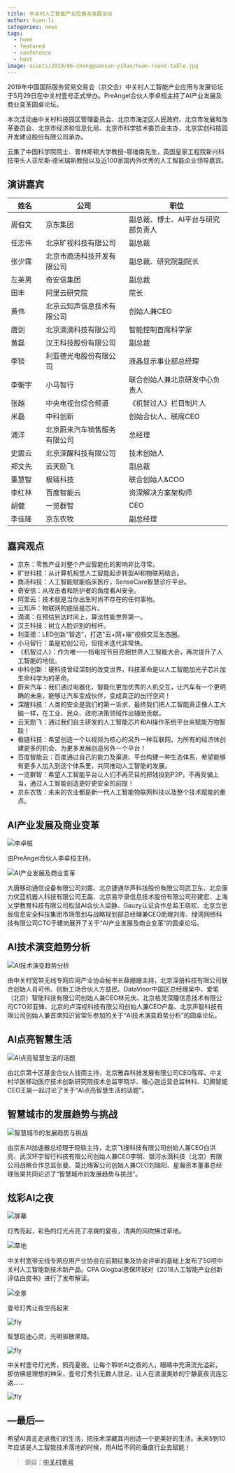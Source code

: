 ```yaml
---
title: 中关村人工智能产业应用与发展论坛
author: huan-li
categories: news
tags:
  - home
  - featured
  - conference
  - host
image: assets/2019/06-zhongguancun-yihao/huan-round-table.jpg
---
```


2019年中国国际服务贸易交易会（京交会）中关村人工智能产业应用与发展论坛于5月29日在中关村壹号正式举办。PreAngel合伙人李卓桓主持了AI产业发展及商业变革圆桌论坛。

本次活动由中关村科技园区管理委员会、北京市海淀区人民政府、北京市发展和改革委员会、北京市经济和信息化局、北京市科学技术委员会主办，北京实创科技园开发建设股份有限公司承办。

云集了中国科学院院士、普林斯顿大学教授-鄂维南先生，英国皇家工程院新兴科技带头人亚尼斯·德米瑞斯教授以及近100家国内外优秀的人工智能企业领导嘉宾。

## 演讲嘉宾

<!-- markdownlint-disable MD033 -->

| 姓名 | 公司 | 职位 |
| --- | --- | --- |
| <nobr>周伯文　</nobr> | 京东集团 | 副总裁、博士、AI平台与研究部负责人 |
| 任志伟 | 北京旷视科技有限公司 | 副总裁 |
| 张少霆 | 北京市商汤科技开发有限公司 |  副总裁、研究院副院长 |
| 左英男 | 奇安信集团 | 副总裁 |
| 田丰 | 阿里云研究院 | 院长 |
| 黄伟 | 北京云知声信息技术有限公司 | 创始人兼CEO |
| 唐剑 | 北京滴滴科技有限公司 | 智能控制首席科学家 |
| 黄磊 | 汉王科技股份有限公司 | 副总裁 |
| 李锬 | 利亚德光电股份有限公司 | 液晶显示事业部总经理 |
| 李衡宇 | 小马智行 | 联合创始人兼北京研发中心负责人 |
| 张越 | 中央电视台综合频道 | 《机智过人》栏目制片人 |
| 米磊 | 中科创新 | 创始合伙人、联席CEO |
| 浦洋 | 北京蔚来汽车销售服务有限公司 | 总经理 |
| 史震云 | 北京深醒科技有限公司 | 技术创始人 |
| 郑文先 | 云天励飞 | 副总裁 |
| 董慧智 | 极链科技 | 联合创始人&COO |
| 李红林 | 百度智能云 | 资深解决方案架构师 |
| 胡健 | 一览群智 | CEO |
| 李佳隆 | 京东农牧 | 副总经理 |

## 嘉宾观点

- 京东：零售产业对整个产业智能化的影响非比寻常。
- 旷世科技：从计算机视觉人工智能起步转型AI和物联网结合。
- 商汤科技：人工智能赋能临床医疗，SenseCare智慧诊疗平台。
- 奇安信：从攻击者和防护者的角度看AI安全。
- 阿里云：技术就是当你出生时尚不存在的任何事物。
- 云知声：物联网的底层是芯片。
- 滴滴：在预估到达时间上，算法性能世界第一。
- 汉王科技：树立人脸识别的标杆。
- 利亚德：LED创新"智造"，打造"云+网+端"视频交互生态圈。
- 小马智行：虽是初创公司，但技术迭代非常快。
- 《机智过人》：作为唯一一档电视节目亮相世界人工智能大会，再次提升了人工智能的地位。
- 中科创新：硬科技曾经深刻的改变世界，科技革命是以人工智能加光子芯片加生命科学为的革命。
- 蔚来汽车：我们通过电器化、智能化更加优秀的人机交互，让汽车有一个更明确的未来，能够让汽车变成伙伴，变成真正的出行空间！
- 深醒科技：人类的安全是我们的第一诉求，最终我们把人工智能真正像人工大脑一样，在工业、民众、政府决策领域作出辅助贡献。
- 云天励飞：通过我们自主研发的人工智能芯片和AI操作系统平台来赋能万物智联！
- 极链科技：希望创造一个以视频为核心的另外一种互联网，为所有的经济体创建更多的机会、为更多发展创造另外一个平台！
- 百度智能云：百度通过自己的能力及渠道、平台构建一种生态体系，希望能够有更多人加入到这个体系里，共同推动人工智能的发展。
- 一览群智：希望人工智能平台让人们不再茫目的把钱投到P2P，不再受骗上当，通过人工智能创造更好更安全的前提！
- 京东农牧：未来的农业都是新一代人工智能物联网科技以及整个技术赋能的重点。

## AI产业发展及商业变革

![李卓桓](/assets/2019/06-zhongguancun-yihao/huan.jpg)

由PreAngel合伙人李卓桓主持。

![AI产业发展及商业变革](/assets/2019/06-zhongguancun-yihao/huan-round-table.jpg)

大唐移动通信设备有限公司刘嘉、北京捷通华声科技股份有限公司武卫东、北京康力优蓝机器人科技有限公司王磊、北京易华录信息技术股份有限公司孙建宏、上海乂学教育科技有限公司松鼠AI合伙人梁静、Gauzy认证合作总监王晓欢、北京立思辰信息安全科技集团市场策划与战略规划部总经理兼CEO助理刘青、绿湾网络科技有限公司CTO于建岗展开了关于“AI产业发展及商业变革”的圆桌论坛。

## AI技术演变趋势分析

![AI技术演变趋势分析](/assets/2019/06-zhongguancun-yihao/xueshanshan-round-table.jpg)

由中关村宽带无线专网应用产业协会秘书长薛姗姗主持，北京深册科技有限公司联合创始人肖可伟、创新工场合伙人方益民、DataVisor中国区总经理吴中、爱笔（北京）智能科技有限公司创始人兼CEO林元庆、北京格灵深瞳信息技术有限公司CTO邓亚锋、北京的卢深视科技有限公司创始人兼CEO户磊、北京声智科技有限公司创始人兼首席知识官常乐参加的关于“AI技术演变趋势分析”的圆桌论坛。

## AI点亮智慧生活

![AI点亮智慧生活的话题](/assets/2019/06-zhongguancun-yihao/qianyu-round-table.jpg)

由北京第十区基金合伙人钱雨主持，北京雅森科技发展有限公司CEO陈晖、中关村华医移动医疗技术创新研究院技术总监李晓华、暖心迦运营总监林科、幻腾智能CEO王昊一起讨论了关于“AI点亮智慧生活的话题”。

## 智慧城市的发展趋势与挑战

![智慧城市的发展趋势与挑战](/assets/2019/06-zhongguancun-yihao/yuxiaoyi-round-table.jpg)

由京东AI加速器总经理于晓轶主持，北京飞搜科技有限公司创始人兼CEO白洪亮、武汉环宇智行科技有限公司创始人兼CEO李明、银河水滴科技（北京）有限公司战略合作总监张曼、莫比嗨客公司创始人兼CEO刘瑞阳、星瀚资本董事总经理张昊共同论述了“智慧城市的发展趋势与挑战”。

## 炫彩AI之夜

![屏幕](/assets/2019/06-zhongguancun-yihao/screen.jpg)

灯秀亮起，彩色的灯光点亮了凉爽的夏夜，清爽的风吹拂过草地。

![草地](/assets/2019/06-zhongguancun-yihao/grass.jpg)

中关村宽带无线专网应用产业协会在前期征集及协会评审的基础上发布了50项中关村人工智能新技术新产品。CPA Glogbal思保环球对《2018人工智能产业创新评估白皮书》进行了发布解读。

![全景](/assets/2019/06-zhongguancun-yihao/overview.jpg)

壹号灯秀让夜空亮起来

![fly](/assets/2019/06-zhongguancun-yihao/fly.jpg)

智慧启迪心灵，光明驱散黑暗。

![fly](/assets/2019/06-zhongguancun-yihao/fly1.jpg)

中关村壹号灯光秀，照亮夏夜。让每个聆听AI之夜的人，眼睛中充满流光溢彩， 那仿佛是理想的神采，壹号灯秀引无数人驻足，让人在浪漫美妙的宁静夏夜流连忘返……

![fly](/assets/2019/06-zhongguancun-yihao/fly2.jpg)

## —最后—

希望AI真正走进我们的生活，把技术深藏其内创造一个更美好的生活。未来5到10年应该是人工智能技术落地的时候，用AI给不同的垂直行业去赋能！

> 源自：[中关村壹号](http://www.zgcyh.net/article/33)
